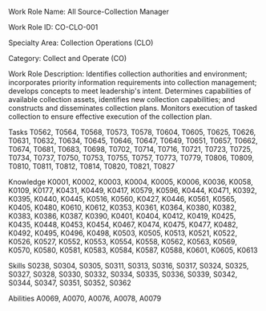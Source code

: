 Work Role Name: All Source-Collection Manager

Work Role ID: CO-CLO-001

Specialty Area: Collection Operations (CLO)

Category: Collect and Operate (CO)

Work Role Description: Identifies collection authorities and environment; incorporates priority information requirements into collection management; develops concepts to meet leadership's intent. Determines capabilities of available collection assets, identifies new collection capabilities; and constructs and disseminates collection plans. Monitors execution of tasked collection to ensure effective execution of the collection plan.

Tasks T0562, T0564, T0568, T0573, T0578, T0604, T0605, T0625, T0626, T0631, T0632, T0634, T0645, T0646, T0647, T0649, T0651, T0657, T0662, T0674, T0681, T0683, T0698, T0702, T0714, T0716, T0721, T0723, T0725, T0734, T0737, T0750, T0753, T0755, T0757, T0773, T0779, T0806, T0809, T0810, T0811, T0812, T0814, T0820, T0821, T0827

Knowledge K0001, K0002, K0003, K0004, K0005, K0006, K0036, K0058, K0109, K0177, K0431, K0449, K0417, K0579, K0596, K0444, K0471, K0392, K0395, K0440, K0445, K0516, K0560, K0427, K0446, K0561, K0565, K0405, K0480, K0610, K0612, K0353, K0361, K0364, K0380, K0382, K0383, K0386, K0387, K0390, K0401, K0404, K0412, K0419, K0425, K0435, K0448, K0453, K0454, K0467, K0474, K0475, K0477, K0482, K0492, K0495, K0496, K0498, K0503, K0505, K0513, K0521, K0522, K0526, K0527, K0552, K0553, K0554, K0558, K0562,
K0563, K0569, K0570, K0580, K0581, K0583, K0584, K0587, K0588, K0601, K0605, K0613

Skills S0238, S0304, S0305, S0311, S0313, S0316, S0317, S0324, S0325, S0327, S0328, S0330, S0332, S0334, S0335, S0336, S0339, S0342, S0344, S0347, S0351, S0352, S0362

Abilities A0069, A0070, A0076, A0078, A0079

